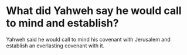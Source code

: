 # What did Yahweh say he would call to mind and establish?

Yahweh said he would call to mind his covenant with Jerusalem and establish an everlasting covenant with it.
